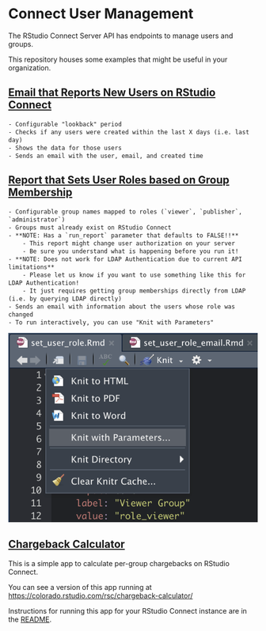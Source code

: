 Connect User Management
============================

The RStudio Connect Server API has endpoints to manage
users and groups.

This repository houses some examples that might be useful in
your organization.

## [Email that Reports New Users on RStudio Connect](./email_new_users/email_new_users.Rmd)
    - Configurable "lookback" period
    - Checks if any users were created within the last X days (i.e. last day)
    - Shows the data for those users
    - Sends an email with the user, email, and created time
  
## [Report that Sets User Roles based on Group Membership](./set_user_role/set_user_role.Rmd)
    - Configurable group names mapped to roles (`viewer`, `publisher`, `administrator`)
    - Groups must already exist on RStudio Connect
    - **NOTE: Has a `run_report` parameter that defaults to FALSE!!**
        - This report might change user authorization on your server
        - Be sure you understand what is happening before you run it!
    - **NOTE: Does not work for LDAP Authentication due to current API limitations**
        - Please let us know if you want to use something like this for LDAP Authentication!
        - It just requires getting group memberships directly from LDAP (i.e. by querying LDAP directly)
    - Sends an email with information about the users whose role was changed
    - To run interactively, you can use "Knit with Parameters"

![Knit with Parameters in the RStudio IDE](./knit_with_params.png)

## [Chargeback Calculator](./chargeback_calculator/apps.R)
This is a simple app to calculate per-group chargebacks on RStudio Connect.

You can see a version of this app running at https://colorado.rstudio.com/rsc/chargeback-calculator/

Instructions for running this app for your RStudio Connect instance are in the [README](./chargeback_calculator/README.md).

